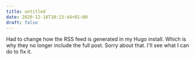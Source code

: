 ```yaml
---
title: untitled
date: 2020-12-16T10:13:44+01:00
draft: false
---
```


Had to change how the RSS feed is generated in my Hugo install. Which is why they no longer include the full post.
Sorry about that. I'll see what I can do to fix it.
